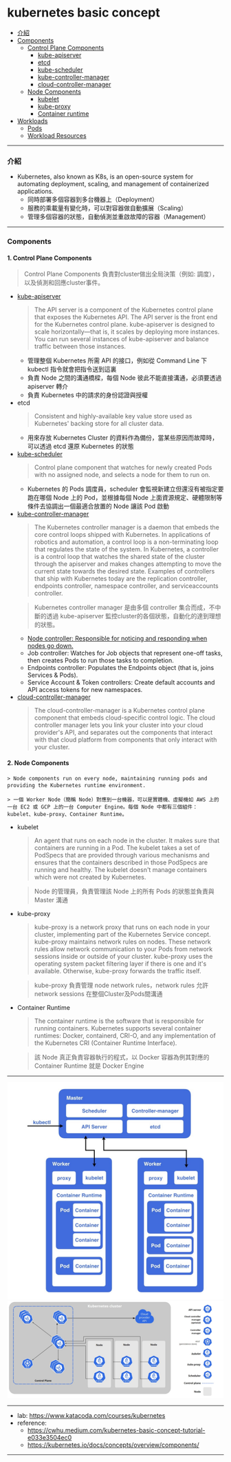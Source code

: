 # kubernetes basic concept
- <a href="#introduction">介紹</a>
- <a href="#components">Components</a>
  - <a href="#control-plane-components">Control Plane Components</a>
    - <a href="#kube-apiserver">kube-apiserver</a>
    - <a href="#etcd">etcd</a>
    - <a href="#kube-scheduler">kube-scheduler</a>
    - <a href="#kube-controller-manager">kube-controller-manager</a>
    - <a href="#cloud-controller-manager">cloud-controller-manager</a>
  - <a href="#node-components">Node Components</a> 
    - <a href="#kubelet">kubelet</a>
    - <a href="#kube-proxy">kube-proxy</a>
    - <a href="#container-runtime">Container runtime</a>
- <a href="#components">Workloads</a>
  - <a href="#pods">Pods</a>
  - <a href="#workload-resources">Workload Resources</a>
  
-------------

### <div id="introduction">介紹</div>

- Kubernetes, also known as K8s, is an open-source system for automating deployment, scaling, and management of containerized applications.
    - 同時部署多個容器到多台機器上（Deployment）
    - 服務的乘載量有變化時，可以對容器做自動擴展（Scaling）
    - 管理多個容器的狀態，自動偵測並重啟故障的容器（Management）

-------

### <div id="components">Components</div>

#### <div id="control-plane-components">1. Control Plane Components</div>

> Control Plane Components 負責對cluster做出全局決策（例如: 調度），以及偵測和回應cluster事件。

- <div id="kube-apiserver"><a href="https://kubernetes.io/docs/reference/command-line-tools-reference/kube-apiserver/">kube-apiserver</a></div>

    > The API server is a component of the Kubernetes control plane that exposes the Kubernetes API. The API server is the front end for the Kubernetes control plane. kube-apiserver is designed to scale horizontally—that is, it scales by deploying more instances. You can run several instances of kube-apiserver and balance traffic between those instances.
  - 管理整個 Kubernetes 所需 API 的接口，例如從 Command Line 下 kubectl 指令就會把指令送到這裏
  - 負責 Node 之間的溝通橋樑，每個 Node 彼此不能直接溝通，必須要透過 apiserver 轉介
  - 負責 Kubernetes 中的請求的身份認證與授權


- <div id="etcd">etcd</div>

    > Consistent and highly-available key value store used as Kubernetes' backing store for all cluster data.
  - 用來存放 Kubernetes Cluster 的資料作為備份，當某些原因而故障時，可以透過 etcd 還原 Kubernetes 的狀態


- <div id="kube-scheduler"><a href="https://kubernetes.io/docs/reference/command-line-tools-reference/kube-scheduler/">kube-scheduler</a></div>

    > Control plane component that watches for newly created Pods with no assigned node, and selects a node for them to run on.
  - Kubernetes 的 Pods 調度員，scheduler 會監視新建立但還沒有被指定要跑在哪個 Node 上的 Pod，並根據每個 Node 上面資源規定、硬體限制等條件去協調出一個最適合放置的 Node 讓該 Pod 啟動
  

- <div id="kube-controller-manager"><a href="https://kubernetes.io/docs/reference/command-line-tools-reference/kube-controller-manager/">kube-controller-manager</a></div>

  > The Kubernetes controller manager is a daemon that embeds the core control loops shipped with Kubernetes. In applications of robotics and automation, a control loop is a non-terminating loop that regulates the state of the system. In Kubernetes, a controller is a control loop that watches the shared state of the cluster through the apiserver and makes changes attempting to move the current state towards the desired state. Examples of controllers that ship with Kubernetes today are the replication controller, endpoints controller, namespace controller, and serviceaccounts controller.

  > Kubernetes controller manager 是由多個 controller 集合而成，不中斷的透過 kube-apiserver 監控cluster的各個狀態，自動化的達到理想的狀態。

  - <a href="https://kubernetes.io/docs/concepts/architecture/nodes/#node-controller"> Node controller: Responsible for noticing and responding when nodes go down. </a>
  - Job controller: Watches for Job objects that represent one-off tasks, then creates Pods to run those tasks to completion.
  - Endpoints controller: Populates the Endpoints object (that is, joins Services & Pods).
  - Service Account & Token controllers: Create default accounts and API access tokens for new namespaces.
  

- <div id="cloud-controller-manager"><a href="https://kubernetes.io/docs/concepts/architecture/cloud-controller/">cloud-controller-manager</a></div>

  > The cloud-controller-manager is a Kubernetes control plane component that embeds cloud-specific control logic. The cloud controller manager lets you link your cluster into your cloud provider's API, and separates out the components that interact with that cloud platform from components that only interact with your cluster.


#### <div id="node-components">2. Node Components</div>

    > Node components run on every node, maintaining running pods and providing the Kubernetes runtime environment.

    > 一個 Worker Node（簡稱 Node）對應到一台機器，可以是實體機、虛擬機如 AWS 上的一台 EC2 或 GCP 上的一台 Computer Engine。每個 Node 中都有三個組件：kubelet、kube-proxy、Container Runtime。


- <div id="kubelet">kubelet</div>

    > An agent that runs on each node in the cluster. It makes sure that containers are running in a Pod. 
      The kubelet takes a set of PodSpecs that are provided through various mechanisms and ensures that the containers described in those PodSpecs are running and healthy. 
      The kubelet doesn't manage containers which were not created by Kubernetes.

    > Node 的管理員，負責管理該 Node 上的所有 Pods 的狀態並負責與 Master 溝通


- <div id="kube-proxy">kube-proxy</div>

    > kube-proxy is a network proxy that runs on each node in your cluster, implementing part of the Kubernetes Service concept.
      kube-proxy maintains network rules on nodes. These network rules allow network communication to your Pods from network sessions inside or outside of your cluster.
      kube-proxy uses the operating system packet filtering layer if there is one and it's available. Otherwise, kube-proxy forwards the traffic itself.

    > kube-proxy 負責管理 node network rules，network rules 允許 network sessions 在整個Cluster及Pods間溝通


- <div id="container-runtime">Container Runtime</div>
 
    > The container runtime is the software that is responsible for running containers.
      Kubernetes supports several container runtimes: Docker, containerd, CRI-O, and any implementation of the Kubernetes CRI (Container Runtime Interface).

    > 該 Node 真正負責容器執行的程式，以 Docker 容器為例其對應的 Container Runtime 就是 Docker Engine


-------

![title](images/1-1.jpg)
![title](images/1-2.jpg)

-------

- lab: https://www.katacoda.com/courses/kubernetes
- reference: 
    - https://cwhu.medium.com/kubernetes-basic-concept-tutorial-e033e3504ec0
    - https://kubernetes.io/docs/concepts/overview/components/

-------









